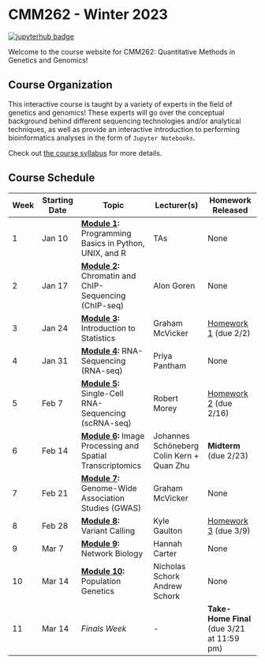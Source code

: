 # CMM262 - Winter 2023

[![jupyterhub badge](https://img.shields.io/badge/Login%20to%20JupyterHub-grey?style=for-the-badge&logo=jupyter)](https://datahub.ucsd.edu/hub/login)

Welcome to the course website for CMM262: Quantitative Methods in Genetics and Genomics! 

## Course Organization

This interactive course is taught by a variety of experts in the field of genetics and genomics! These experts will go over the conceptual background behind different sequencing technologies and/or analytical techniques, as well as provide an interactive introduction to performing bioinformatics analyses in the form of `Jupyter Notebooks`. 

Check out [the course syllabus](CMM262-Syllabus-2023.md) for more details.

## Course Schedule 

| Week | Starting Date | Topic                                                                            | Lecturer(s)                                  |  Homework Released                         |
|------|---------------|----------------------------------------------------------------------------------|----------------------------------------------|--------------------------------------------|
| 1    | Jan 10  | **[Module 1](module-1-programming):** Programming Basics in Python, UNIX, and R  | TAs                                          | None                                       |
| 2    | Jan 17  | **[Module 2](module-2-chipseq):** Chromatin and ChIP-Sequencing (ChIP-seq)       | Alon Goren                                   | None                                       |
| 3    | Jan 24  | **[Module 3](module-3-statistics):** Introduction to Statistics                  | Graham McVicker                              | [Homework 1](hw/hw1) (due 2/2)            |
| 4    | Jan 31  | **[Module 4](module-4-rnaseq):** RNA-Sequencing (RNA-seq)                        | Priya Pantham                                | None                                       |
| 5    | Feb 7   | **[Module 5](module-5-scrnaseq):** Single-Cell RNA-Sequencing (scRNA-seq)        | Robert Morey                                 | [Homework 2](hw/hw2) (due 2/16)            |
| 6    | Feb 14  | **[Module 6](module-6-spatialtx):** Image Processing and Spatial Transcriptomics | Johannes Schöneberg<br>Colin Kern + Quan Zhu | **Midterm** (due 2/23)                     |
| 7    | Feb 21  | **[Module 7](module-7-gwas):** Genome-Wide Association Studies (GWAS)            | Graham McVicker                              | None             |
| 8    | Feb 28  | **[Module 8](module-8-variantcalling):** Variant Calling                         | Kyle Gaulton                                 | [Homework 3](hw/hw3) (due 3/9)                                       |
| 9    | Mar 7   | **[Module 9](module-9-networks):** Network Biology                               | Hannah Carter                                | None                                       |
| 10   | Mar 14  | **[Module 10](module-10-popgen):** Population Genetics                           | Nicholas Schork<br>Andrew Schork             | None                                       |
| 11   | Mar 14  | <i>Finals Week</i>                                                               | -                                            | **Take-Home Final** (due 3/21 at 11:59 pm) |
